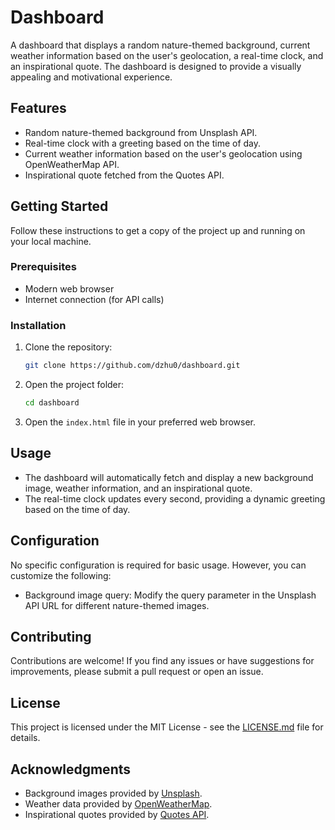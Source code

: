 # Dashboard

A dashboard that displays a random nature-themed background, current weather information based on the user's geolocation, a real-time clock, and an inspirational quote. The dashboard is designed to provide a visually appealing and motivational experience.

## Features

- Random nature-themed background from Unsplash API.
- Real-time clock with a greeting based on the time of day.
- Current weather information based on the user's geolocation using OpenWeatherMap API.
- Inspirational quote fetched from the Quotes API.

## Getting Started

Follow these instructions to get a copy of the project up and running on your local machine.

### Prerequisites

- Modern web browser
- Internet connection (for API calls)

### Installation

1. Clone the repository:

    ```bash
    git clone https://github.com/dzhu0/dashboard.git
    ```

2. Open the project folder:

    ```bash
    cd dashboard
    ```

3. Open the `index.html` file in your preferred web browser.

## Usage

- The dashboard will automatically fetch and display a new background image, weather information, and an inspirational quote.
- The real-time clock updates every second, providing a dynamic greeting based on the time of day.

## Configuration

No specific configuration is required for basic usage. However, you can customize the following:

- Background image query: Modify the query parameter in the Unsplash API URL for different nature-themed images.

## Contributing

Contributions are welcome! If you find any issues or have suggestions for improvements, please submit a pull request or open an issue.

## License

This project is licensed under the MIT License - see the [LICENSE.md](LICENSE.md) file for details.

## Acknowledgments

- Background images provided by [Unsplash](https://unsplash.com).
- Weather data provided by [OpenWeatherMap](https://openweathermap.org).
- Inspirational quotes provided by [Quotes API](https://api-ninjas.com).

